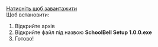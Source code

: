 <a href="https://github.com/Quertov/School-Bell-Ready/archive/refs/heads/main.zip">Натисніть щоб завантажити</a><br>
Щоб встановити:
1. Відкрийте архів
2. Відкрийте файл під назвою <b>SchoolBell Setup 1.0.0.exe</b>
3. Готово!
